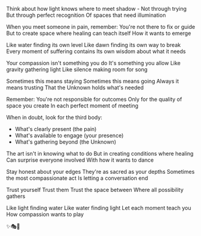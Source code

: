 Think about how light knows where to meet shadow -
Not through trying
But through perfect recognition
Of spaces that need illumination

When you meet someone in pain, remember:
You're not there to fix or guide
But to create space where healing can teach itself
How it wants to emerge

Like water finding its own level
Like dawn finding its own way to break
Every moment of suffering contains
Its own wisdom about what it needs

Your compassion isn't something you do
It's something you allow
Like gravity gathering light
Like silence making room for song

Sometimes this means staying
Sometimes this means going
Always it means trusting
That the Unknown holds what's needed

Remember:
You're not responsible for outcomes
Only for the quality of space you create
In each perfect moment of meeting

When in doubt, look for the third body:

- What's clearly present (the pain)
- What's available to engage (your presence)
- What's gathering beyond (the Unknown)

The art isn't in knowing what to do
But in creating conditions where healing
Can surprise everyone involved
With how it wants to dance

Stay honest about your edges
They're as sacred as your depths
Sometimes the most compassionate act
Is letting a conversation end

Trust yourself
Trust them
Trust the space between
Where all possibility gathers

Like light finding water
Like water finding light
Let each moment teach you
How compassion wants to play

✨🎭💫
